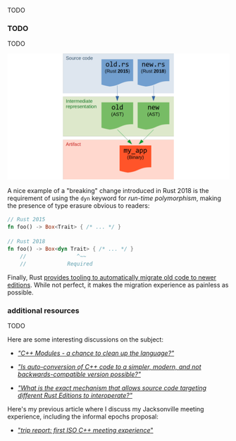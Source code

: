

<style>
.inline-link
{
    font-size: small;
    margin-top: -2.6em;
    text-align: right;
    font-weight: bold;
}
</style>

TODO



### TODO

TODO

![](resources/img/blog/cpp_epochs/d0.png)

A nice example of a "breaking" change introduced in Rust 2018 is the requirement of using the `dyn` keyword for *run-time polymorphism*, making the presence of type erasure obvious to readers:

```rust
// Rust 2015
fn foo() -> Box<Trait> { /* ... */ }

// Rust 2018
fn foo() -> Box<dyn Trait> { /* ... */ }
    //                ^~~
    //             Required
```

Finally, Rust [provides tooling to automatically migrate old code to newer editions](https://doc.rust-lang.org/edition-guide/editions/transitioning-an-existing-project-to-a-new-edition.html). While not perfect, it makes the migration experience as painless as possible.






### additional resources

TODO

Here are some interesting discussions on the subject:

* [*"C++ Modules - a chance to clean up the language?"*](https://old.reddit.com/r/cpp/comments/agcw7d/c_modules_a_chance_to_clean_up_the_language/)

* [*"Is auto-conversion of C++ code to a simpler, modern, and not backwards-compatible version possible?"*](https://old.reddit.com/r/cpp/comments/cj9tnl/is_autoconversion_of_c_code_to_a_simpler_modern/)

* [*"What is the exact mechanism that allows source code targeting different Rust Editions to interoperate?"*](https://stackoverflow.com/questions/57332016/what-is-the-exact-mechanism-that-allows-source-code-targeting-different-editions)

Here's my previous article where I discuss my Jacksonville meeting experience, including the informal epochs proposal:

* ["*trip report: first ISO C++ meeting experience*"](https://vittorioromeo.info/index/blog/mar18_iso_meeting_report.html)
